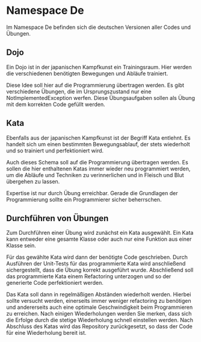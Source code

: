 # Namespace De
Im Namespace De befinden sich die deutschen Versionen aller Codes und Übungen.

## Dojo
Ein Dojo ist in der japanischen Kampfkunst ein Trainingsraum. Hier werden die verschiedenen benötigten Bewegungen und Abläufe trainiert.

Diese Idee soll hier auf die Programmierung übertragen werden. Es gibt verschiedene Übungen, die im Ursprungszustand nur eine NotImplementedException werfen. Diese Übungsaufgaben sollen als Übung mit dem korrekten Code gefüllt werden.

## Kata
Ebenfalls aus der japanischen Kampfkunst ist der Begriff Kata entlehnt. Es handelt sich um einen bestimmten Bewegungsablauf, der stets wiederholt und so trainiert und perfektioniert wird.

Auch dieses Schema soll auf die Programmierung übertragen werden. Es sollen die hier enthaltenen Katas immer wieder neu programmiert werden, um die Abläufe und Techniken zu verinnerlichen und in Fleisch und Blut übergehen zu lassen.

Expertise ist nur durch Übung erreichbar. Gerade die Grundlagen der Programmierung sollte ein Programmierer sicher beherrschen.

## Durchführen von Übungen
Zum Durchführen einer Übung wird zunächst ein Kata ausgewählt. Ein Kata kann entweder eine gesamte Klasse oder auch nur eine Funktion aus einer Klasse sein.

Für das gewählte Kata wird dann der benötigte Code geschrieben. Durch Ausführen der Unit-Tests für das programmierte Kata wird anschließend sichergestellt, dass die Übung korrekt ausgeführt wurde.
Abschließend soll das programmierte Kata einem Refactoring unterzogen und so der generierte Code perfektioniert werden.

Das Kata soll dann in regelmäßigen Abständen wiederholt werden. Hierbei sollte versucht werden, einerseits immer weniger refactoring zu benötigen und andererseits auch eine optimale Geschwindigkeit beim Programmieren zu erreichen.
Nach einigen Wiederholungen werden Sie merken, dass sich die Erfolge durch die stetige Wiederholung schnell einstellen werden. Nach Abschluss des Katas wird das Repository zurückgesetzt, so dass der Code für eine Wiederholung bereit ist.
